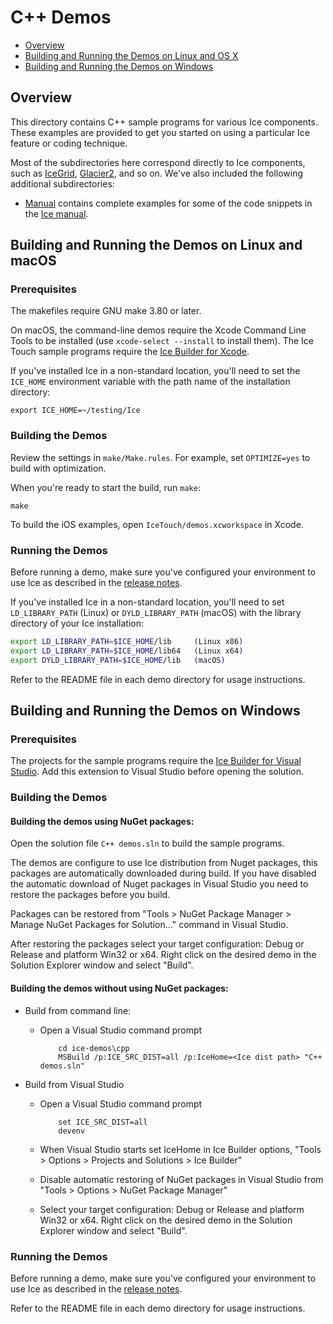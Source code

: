 # C++ Demos

- [Overview](#overview)
- [Building and Running the Demos on Linux and OS X](#building-and-running-the-demos-on-linux-and-os-x)
- [Building and Running the Demos on Windows](#building-and-running-the-demos-on-windows)
## Overview

This directory contains C++ sample programs for various Ice components. These
examples are provided to get you started on using a particular Ice feature or
coding technique.

Most of the subdirectories here correspond directly to Ice components, such as
[IceGrid](./IceGrid), [Glacier2](./Glacier2), and so on. We've also included the
following additional subdirectories:

- [Manual](./Manual) contains complete examples for some of the code snippets
in the [Ice manual][1].

## Building and Running the Demos on Linux and macOS

### Prerequisites

The makefiles require GNU make 3.80 or later.

On macOS, the command-line demos require the Xcode Command Line Tools to be
installed (use `xcode-select --install` to install them). The Ice Touch sample
programs require the [Ice Builder for Xcode][2].

If you've installed Ice in a non-standard location, you'll need to set the
`ICE_HOME` environment variable with the path name of the
installation directory:

    export ICE_HOME=~/testing/Ice

### Building the Demos

Review the settings in `make/Make.rules`. For example, set `OPTIMIZE=yes`
to build with optimization.

When you're ready to start the build, run `make`:

    make

To build the iOS examples, open `IceTouch/demos.xcworkspace` in Xcode.

### Running the Demos

Before running a demo, make sure you've configured your environment to use Ice
as described in the [release notes][3].

If you've installed Ice in a non-standard location, you'll need to set
`LD_LIBRARY_PATH` (Linux) or `DYLD_LIBRARY_PATH` (macOS)
with the library directory of your Ice installation:

```bash
export LD_LIBRARY_PATH=$ICE_HOME/lib     (Linux x86)
export LD_LIBRARY_PATH=$ICE_HOME/lib64   (Linux x64)
export DYLD_LIBRARY_PATH=$ICE_HOME/lib   (macOS)
```

Refer to the README file in each demo directory for usage instructions.

## Building and Running the Demos on Windows

### Prerequisites

The projects for the sample programs require the [Ice Builder for Visual Studio][4].
Add this extension to Visual Studio before opening the solution.

### Building the Demos

#### Building the demos using NuGet packages:

Open the solution file `C++ demos.sln` to build the sample programs.

The demos are configure to use Ice distribution from Nuget packages, this packages are
automatically downloaded during build. If you have disabled the automatic download of
Nuget packages in Visual Studio you need to restore the packages before you build.

Packages can be restored from "Tools > NuGet Package Manager > Manage NuGet Packages for Solution..."
command in Visual Studio.

After restoring the packages select your target configuration: Debug or Release and platform
Win32 or x64. Right click on the desired demo in the Solution Explorer window and select "Build".

#### Building the demos without using NuGet packages:

- Build from command line:
  * Open a Visual Studio command prompt

            cd ice-demos\cpp
            MSBuild /p:ICE_SRC_DIST=all /p:IceHome=<Ice dist path> "C++ demos.sln"

- Build from Visual Studio
  * Open a Visual Studio command prompt

            set ICE_SRC_DIST=all
            devenv

  * When Visual Studio starts set IceHome in Ice Builder options, "Tools > Options > Projects and Solutions > Ice Builder"
  * Disable automatic restoring of NuGet packages in Visual Studio from "Tools > Options > NuGet Package Manager"
  * Select your target configuration: Debug or Release and platform Win32 or x64. Right click on the desired demo in the Solution Explorer window and select "Build".

### Running the Demos

Before running a demo, make sure you've configured your environment to use Ice
as described in the [release notes][3].

Refer to the README file in each demo directory for usage instructions.

[1]: https://doc.zeroc.com/display/Ice37/Ice+Manual
[2]: https://github.com/zeroc-ice/ice-builder-xcode
[3]: https://doc.zeroc.com/display/Ice37/Ice+Release+Notes
[4]: https://github.com/zeroc-ice/ice-builder-visualstudio
